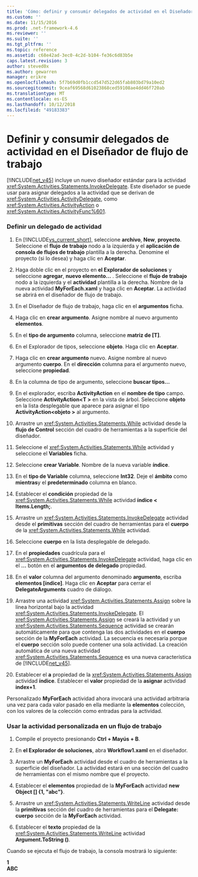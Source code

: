 ```yaml
---
title: 'Cómo: definir y consumir delegados de actividad en el Diseñador de flujo de trabajo | Microsoft Docs'
ms.custom: ''
ms.date: 11/15/2016
ms.prod: .net-framework-4.6
ms.reviewer: ''
ms.suite: ''
ms.tgt_pltfrm: ''
ms.topic: reference
ms.assetid: c68e42ad-3ec0-4c2d-b104-fe36c6d83b5e
caps.latest.revision: 3
author: steved0x
ms.author: gewarren
manager: erikre
ms.openlocfilehash: 5f7b69d0fb1ccd547d522d65fab803bd79a10ed2
ms.sourcegitcommit: 9ceaf69568d61023868ced59108ae4dd46f720ab
ms.translationtype: MT
ms.contentlocale: es-ES
ms.lasthandoff: 10/12/2018
ms.locfileid: "49183383"
---
```

# <a name="how-to-define-and-consume-activity-delegates-in-the-workflow-designer"></a>Definir y consumir delegados de actividad en el Diseñador de flujo de trabajo
[!INCLUDE[net_v45](../includes/net-v45-md.md)] incluye un nuevo diseñador estándar para la actividad <xref:System.Activities.Statements.InvokeDelegate>. Este diseñador se puede usar para asignar delegados a la actividad que se derivan de <xref:System.Activities.ActivityDelegate>, como <xref:System.Activities.ActivityAction> o <xref:System.Activities.ActivityFunc%601>.  
  
### <a name="define-an-activity-delegate"></a>Definir un delegado de actividad  
  
1.  En [!INCLUDE[vs_current_short](../includes/vs-current-short-md.md)], seleccione **archivo**, **New**, **proyecto**. Seleccione el **flujo de trabajo** nodo a la izquierda y el **aplicación de consola de flujos de trabajo** plantilla a la derecha. Denomine el proyecto (si lo desea) y haga clic en **Aceptar**.  
  
2.  Haga doble clic en el proyecto en **el Explorador de soluciones** y seleccione **agregar**, **nuevo elemento...** . Seleccione el **flujo de trabajo** nodo a la izquierda y el **actividad** plantilla a la derecha. Nombre de la nueva actividad **MyForEach.xaml** y haga clic en **Aceptar**. La actividad se abrirá en el diseñador de flujo de trabajo.  
  
3.  En el Diseñador de flujo de trabajo, haga clic en el **argumentos** ficha.  
  
4.  Haga clic en **crear argumento**. Asigne nombre al nuevo argumento **elementos**.  
  
5.  En el **tipo de argumento** columna, seleccione **matriz de [T]**.  
  
6.  En el Explorador de tipos, seleccione **objeto**. Haga clic en **Aceptar**.  
  
7.  Haga clic en **crear argumento** nuevo. Asigne nombre al nuevo argumento **cuerpo**. En el **dirección** columna para el argumento nuevo, seleccione **propiedad**.  
  
8.  En la columna de tipo de argumento, seleccione **buscar tipos...**  
  
9. En el explorador, escriba **ActivityAction** en el **nombre de tipo** campo. Seleccione **ActivityAction\<T >** en la vista de árbol. Seleccione **objeto** en la lista desplegable que aparece para asignar el tipo **ActivityAction\<objeto >** al argumento.  
  
10. Arrastre un <xref:System.Activities.Statements.While> actividad desde la **flujo de Control** sección del cuadro de herramientas a la superficie del diseñador.  
  
11. Seleccione el <xref:System.Activities.Statements.While> actividad y seleccione el **Variables** ficha.  
  
12. Seleccione **crear Variable**. Nombre de la nueva variable **índice**.  
  
13. En el **tipo de Variable** columna, seleccione **Int32**. Deje el **ámbito** como **mientras**y el **predeterminado** columna en blanco.  
  
14. Establecer el **condición** propiedad de la <xref:System.Activities.Statements.While> actividad **índice < Items.Length;**.  
  
15. Arrastre un <xref:System.Activities.Statements.InvokeDelegate> actividad desde el **primitivas** sección del cuadro de herramientas para el **cuerpo** de la <xref:System.Activities.Statements.While> actividad.  
  
16. Seleccione **cuerpo** en la lista desplegable de delegado.  
  
17. En el **propiedades** cuadrícula para el <xref:System.Activities.Statements.InvokeDelegate> actividad, haga clic en el **...** botón en el **argumentos de delegado** propiedad.  
  
18. En el **valor** columna del argumento denominado **argumento**, escriba **elementos [índice]**. Haga clic en **Aceptar** para cerrar el **DelegateArguments** cuadro de diálogo.  
  
19. Arrastre una actividad <xref:System.Activities.Statements.Assign> sobre la línea horizontal bajo la actividad <xref:System.Activities.Statements.InvokeDelegate>. El <xref:System.Activities.Statements.Assign> se creará la actividad y un <xref:System.Activities.Statements.Sequence> actividad se crearán automáticamente para que contenga las dos actividades en el **cuerpo** sección de la **MyForEach** actividad. La secuencia es necesaria porque el **cuerpo** sección solo puede contener una sola actividad. La creación automática de una nueva actividad <xref:System.Activities.Statements.Sequence> es una nueva característica de [!INCLUDE[net_v45](../includes/net-v45-md.md)].  
  
20. Establecer el **a** propiedad de la <xref:System.Activities.Statements.Assign> actividad **índice**. Establecer el **valor** propiedad de la **asignar** actividad **index+1**.  
  
 Personalizado **MyForEach** actividad ahora invocará una actividad arbitraria una vez para cada valor pasado en ella mediante la **elementos** colección, con los valores de la colección como entradas para la actividad.  
  
### <a name="use-the-custom-activity-in-a-workflow"></a>Usar la actividad personalizada en un flujo de trabajo  
  
1.  Compile el proyecto presionando **Ctrl + Mayús + B**.  
  
2.  En **el Explorador de soluciones**, abra **Workflow1.xaml** en el diseñador.  
  
3.  Arrastre un **MyForEach** actividad desde el cuadro de herramientas a la superficie del diseñador. La actividad estará en una sección del cuadro de herramientas con el mismo nombre que el proyecto.  
  
4.  Establecer el **elementos** propiedad de la **MyForEach** actividad **new Object [] {1, "abc"}**.  
  
5.  Arrastre un <xref:System.Activities.Statements.WriteLine> actividad desde la **primitivas** sección del cuadro de herramientas para el **Delegate: cuerpo** sección de la **MyForEach** actividad.  
  
6.  Establecer el **texto** propiedad de la <xref:System.Activities.Statements.WriteLine> actividad **Argument.ToString ()**.  
  
 Cuando se ejecuta el flujo de trabajo, la consola mostrará lo siguiente:  
  
 **1**   
**ABC**